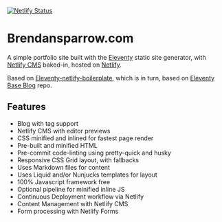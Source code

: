 [![Netlify Status](https://api.netlify.com/api/v1/badges/bbf28a84-4bdb-407b-a2fa-32628d27fa3d/deploy-status)](https://app.netlify.com/sites/eleventy-netlify-boilerplate/deploys)

# Brendansparrow.com

A simple portfolio site built with the [Eleventy](https://www.11ty.io/) static site generator, with [Netlify CMS](https://www.netlifycms.org/) baked-in, hosted on [Netlify](https://www.netlify.com).

Based on [Eleventy-netlify-boilerplate](https://templates.netlify.com/template/eleventy-netlify-boilerplate/), which is in turn, based on [Eleventy Base Blog](https://github.com/11ty/eleventy-base-blog) repo.

## Features

- Blog with tag support
- Netlify CMS with editor previews
- CSS minified and inlined for fastest page render
- Pre-built and minified HTML
- Pre-commit code-linting using pretty-quick and husky
- Responsive CSS Grid layout, with fallbacks
- Uses Markdown files for content
- Uses Liquid and/or Nunjucks templates for layout
- 100% Javascript framework free
- Optional pipeline for minified inline JS
- Continuous Deployment workflow via Netlify
- Content Management with Netlify CMS
- Form processing with Netlify Forms

